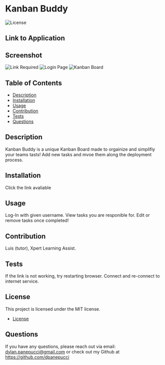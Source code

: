 
# Kanban Buddy

![License](https://img.shields.io/badge/license-MIT-blue.svg)

## Link to Application

## Screenshot
![Link Required](./Develop/client/src/assets/Screenshot%202025-03-09%20at%207.05.08 PM.png)
![Login Page](./Develop/client/src/assets/Screenshot%202025-03-09%20at%207.05.19 PM.png)
![Kanban Board](./Develop/client/src/assets/Screenshot%202025-03-09%20at%207.05.41 PM.png)

## Table of Contents
- [Description](#description)
- [Installation](#installation)
- [Usage](#usage)
- [Contribution](#contribution)
- [Tests](#tests)
- [Questions](#questions)

## Description
Kanban Buddy is a unique Kanban Board made to orgainize and simplifiy your teams tasts! Add new tasks and mvoe them along the deployment process.

## Installation
Click the link avaliable

## Usage
Log-In with given username. View tasks you are responible for. Edit or remove tasks once completed!

## Contribution
Luis (tutor), Xpert Learning Assist.

## Tests
If the link is not working, try restarting browser. Connect and re-connect to internet service.

## License
This project is licensed under the MIT license. 
* [License](https://opensource.org/licenses/MIT)

## Questions
If you have any questions, please reach out via email: dylan.panepucci@gmail.com or check out my Github at https://github.com/dpanepucci